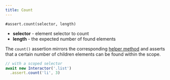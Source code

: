 ```yaml
---
title: Count
---
```


`#assert.count(selector, length)`

- **selector** - element selector to count
- **length** - the expected number of found elements

The `count()` assertion mirrors the corresponding [helper
method](/helpers/count) and asserts that a certain number of children elements
can be found within the scope.

``` javascript
// with a scoped selector
await new Interactor('.list')
  .assert.count('li', 3)
```
